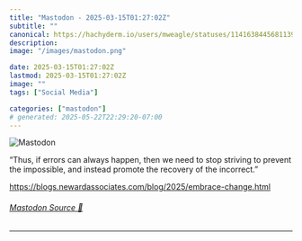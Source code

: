 ```yaml
---
title: "Mastodon - 2025-03-15T01:27:02Z"
subtitle: ""
canonical: https://hachyderm.io/users/mweagle/statuses/114163844568113925
description:
image: "/images/mastodon.png"

date: 2025-03-15T01:27:02Z
lastmod: 2025-03-15T01:27:02Z
image: ""
tags: ["Social Media"]

categories: ["mastodon"]
# generated: 2025-05-22T22:29:20-07:00
---
```

![Mastodon](/images/mastodon.png)

<p>“Thus, if errors can always happen, then we need to stop striving to prevent the impossible, and instead promote the recovery of the incorrect.”</p><p><a href="https://blogs.newardassociates.com/blog/2025/embrace-change.html" target="_blank" rel="nofollow noopener noreferrer" translate="no"><span class="invisible">https://</span><span class="ellipsis">blogs.newardassociates.com/blo</span><span class="invisible">g/2025/embrace-change.html</span></a></p>


###### [Mastodon Source 🐘](https://hachyderm.io/@mweagle/114163844568113925)

___
